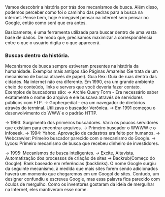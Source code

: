 Vamos descobrir a história por trás dos mecanismos de busca. Além disso, podemos perceber como foi o caminho das pedras para a busca na internet. Pense bem, hoje é inegável pensar na internet sem pensar no Google, então como será que era antes.

Basicamente, é uma ferramenta utilizada para buscar dentro de uma vasta base de dados. De modo que, precisamos maximizar a correspondência entre o que o usuário digita e o que aparecerá.

### Buscas dentro da história.
Mecanismos de busca sempre estiveram presentes na história da humanidade. Exemplos mais antigos são Páginas Amarelas (Se trata de um mecanismo de busca através de papel).
Guia Rex: Guia de ruas dentro das cidades.
Na internet não era diferente. Em 1990, era um grande ambiente cheio de conteúdo, links e servers que você deveria fazer contato.
Exemplos de buscadores são:
-> Archie Query Form - Era necessário saber exatamente o nome do arquivo e ele buscava através de servidores públicos com FTP.
-> Gopherpedial - era um navegador de diretórios através do terminal. Utilizava o buscador Verônica.
-> Em 1991 começou o desenvolvimento do WWW e o padrão HTTP.

-> 1993: Surgimento dos primeiros buscadores. Varia os poucos servidores que existiam para encontrar arquivos. 
-> Primeiro buscador o WWWW e o infoseek.
-> 1994: Yahoo. Aprovação de cadastros era feito por humanos.
-> Webcrawler: Primeiro buscador parecido com o mecanismo do Google.
-> Lycos: Primeiro mecanismo de busca que recebeu dinheiro de investidores.

-> 1995: Mecanismos de busca inteligentes.
-> Excite, Altavista. Automatização dos processos de criação de sites
-> Backrub(Começo do Google): Rank baseado em referências (backlinks).
	O nome Google surgiu da seguinte mecanismo, à medida que mais sites forem sendo adicionados haverá um momento que chegaremos em um Googol de sites. Contudo, um designer confundiu e escreveu Google, mas essa palavra fica parecido com óculos de mergulho. Como os inventores gostaram da ideia de mergulhar na Internet, eles mantiveram esse nome.

